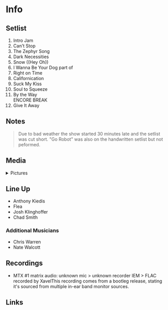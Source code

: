 # Info

## Setlist

1. Intro Jam
2. Can't Stop
3. The Zephyr Song
4. Dark Necessities
5. Snow ((Hey Oh))
6. I Wanna Be Your Dog part of
7. Right on Time
8. Californication
9. Suck My Kiss
10. Soul to Squeeze
11. By the Way
<br> ENCORE BREAK
12. Give It Away

## Notes

> Due to bad weather the show started 30 minutes late and the setlist was cut short. "Go Robot" was also on the handwritten setlist but not peformed.

## Media 

<details>
  <summary>Pictures</summary>
  <!--<img alt="Setlist" title="Setlist" src="_.jpg" height="200" />-->
</details>

## Line Up

* Anthony Kiedis
* Flea
* Josh Klinghoffer
* Chad Smith

### Additional Musicians

* Chris Warren  
* Nate Walcott  

## Recordings

* MTX #1 matrix audio: unknown mic > unknown recorder IEM > FLAC recorded by XavelThis recording comes from a bootleg release, stating it's sourced from multiple in-ear band monitor sources.

## Links